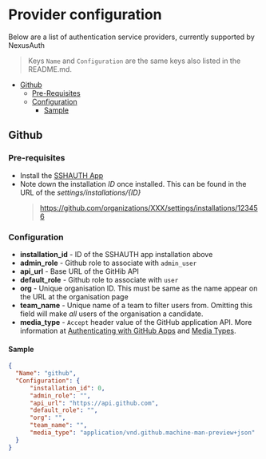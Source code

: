 # Provider configuration
Below are a list of authentication service providers, currently supported by NexusAuth

> Keys `Name` and `Configuration` are the same keys also listed in the README.md.

- [Github](#github)
    - [Pre-Requisites](#pre-requisites)
    - [Configuration](#configuration)
        - [Sample](#sample)

## Github
### Pre-requisites
- Install the [SSHAUTH App](https://github.com/apps/sshauth)
- Note down the installation *ID* once installed. This can be found in the URL of the *settings/installations/{ID}*
    > https://github.com/organizations/XXX/settings/installations/123456

### Configuration 
- **installation_id** - ID of the SSHAUTH app installation above 
- **admin_role** - Github role to associate with `admin_user`
- **api_url** - Base URL of the GitHib API
- **default_role** - Github role to associate with `user`
- **org** - Unique organisation ID. This must be same as the name appear on the URL at the organisation page
- **team_name** - Unique name of a team to filter users from. Omitting this field will make *all* users of the organisation a candidate.
- **media_type** - `Accept` header value of the GitHub application API. More information at [Authenticating with GitHub Apps](https://developer.github.com/apps/building-github-apps/authenticating-with-github-apps/) and [Media Types](https://developer.github.com/v3/media/).
 
#### Sample
```json
{
  "Name": "github",
  "Configuration": {
      "installation_id": 0,
      "admin_role": "",
      "api_url": "https://api.github.com",
      "default_role": "",
      "org": "",
      "team_name": "",
      "media_type": "application/vnd.github.machine-man-preview+json"
  }
}
```
